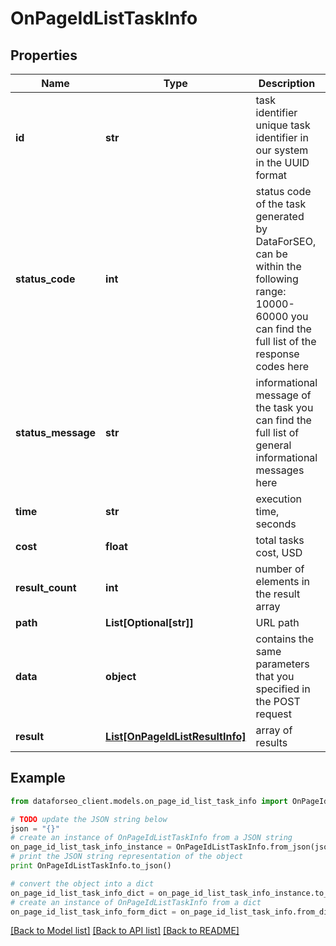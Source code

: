 # OnPageIdListTaskInfo


## Properties

Name | Type | Description | Notes
------------ | ------------- | ------------- | -------------
**id** | **str** | task identifier unique task identifier in our system in the UUID format | [optional] 
**status_code** | **int** | status code of the task generated by DataForSEO, can be within the following range: 10000-60000 you can find the full list of the response codes here | [optional] 
**status_message** | **str** | informational message of the task you can find the full list of general informational messages here | [optional] 
**time** | **str** | execution time, seconds | [optional] 
**cost** | **float** | total tasks cost, USD | [optional] 
**result_count** | **int** | number of elements in the result array | [optional] 
**path** | **List[Optional[str]]** | URL path | [optional] 
**data** | **object** | contains the same parameters that you specified in the POST request | [optional] 
**result** | [**List[OnPageIdListResultInfo]**](OnPageIdListResultInfo.md) | array of results | [optional] 

## Example

```python
from dataforseo_client.models.on_page_id_list_task_info import OnPageIdListTaskInfo

# TODO update the JSON string below
json = "{}"
# create an instance of OnPageIdListTaskInfo from a JSON string
on_page_id_list_task_info_instance = OnPageIdListTaskInfo.from_json(json)
# print the JSON string representation of the object
print OnPageIdListTaskInfo.to_json()

# convert the object into a dict
on_page_id_list_task_info_dict = on_page_id_list_task_info_instance.to_dict()
# create an instance of OnPageIdListTaskInfo from a dict
on_page_id_list_task_info_form_dict = on_page_id_list_task_info.from_dict(on_page_id_list_task_info_dict)
```
[[Back to Model list]](../README.md#documentation-for-models) [[Back to API list]](../README.md#documentation-for-api-endpoints) [[Back to README]](../README.md)


